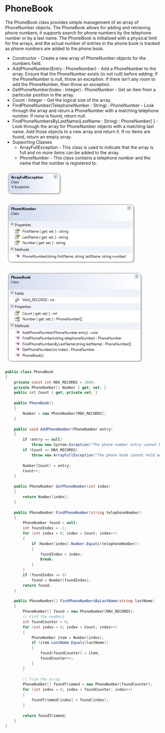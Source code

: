 ---
---
# PhoneBook

The PhoneBook class provides simple management of an array of PhoneNumber objects. The PhoneBook allows for adding and retrieving phone numbers; it supports search for phone numbers by the telephone number or by a last name. The PhoneBook is initialized with a physical limit for the arrays, and the actual number of entries in the phone book is tracked as phone numbers are added to the phone book.

* Constructor - Create a new array of PhoneNumber objects for the numbers field.
* AddPhoneNumber(Entry : PhoneNumber) - Add a PhoneNumber to the array. Ensure that the PhoneNumber exists (is not null) before adding; if the PhoneNumber is null, throw an exception. If there isn't any room to add the PhoneNumber, then throw an exception.
* GetPhoneNumber(Index : Integer) : PhoneNumber - Get an item from a particular position in the array.
* Count : Integer - Get the logical size of the array.
* FindPhoneNumber(TelephoneNumber : String) : PhoneNumber - Look through the array and return a PhoneNumber with a matching telephone number. If none is found, return null.
* FindPhoneNumbersByLastName(LastName : String) : PhoneNumber[ ] - Look through the array for PhoneNumber objects with a matching last name. Add those objects to a new array and return it. If no items are found, return an empty array.
* Supporting Classes
  * ArrayFullException - This class is used to indicate that the array is full and no more items can be added to the array.
  * PhoneNumber - This class contains a telephone number and the name that the number is registered to. 

![](L-ArrayFullException.png)

![](L-PhoneNumber.png)

![](L-PhoneBook.png)
 
```csharp
public class PhoneBook
{
    private const int MAX_RECORDS = 1000;
    private PhoneNumber[] Number { get; set; }
    public int Count { get; private set; }

    public PhoneBook()
    {
        Number = new PhoneNumber[MAX_RECORDS];
    }

    public void AddPhoneNumber(PhoneNumber entry)
    {
        if (entry == null)
            throw new System.Exception("The phone number entry cannot be null");
        if (Count == MAX_RECORDS)
            throw new ArrayFullException("The phone book cannot hold any more Phone Numbers");

        Number[Count] = entry;
        Count++;
    }

    public PhoneNumber GetPhoneNumber(int index)
    {
        return Number[index];
    }

    public PhoneNumber FindPhoneNumber(string telephoneNumber)
    {
        PhoneNumber found = null;
        int foundIndex = -1;
        for (int index = 0; index < Count; index++)
        {
            if (Number[index].Number.Equals(telephoneNumber))
            {
                foundIndex = index;
                break;
            }
        }
        if (foundIndex >= 0)
            found = Number[foundIndex];
        return found;
    }

    public PhoneNumber[] FindPhoneNumbersByLastName(string lastName)
    {
        PhoneNumber[] found = new PhoneNumber[MAX_RECORDS];
        // Find the numbers
        int foundCounter = 0;
        for (int index = 0; index < Count; index++)
        {
            PhoneNumber item = Number[index];
            if (item.LastName.Equals(lastName))
            {
                found[foundCounter] = item;
                foundCounter++;
            }
        }

        // Trim the array
        PhoneNumber[] foundTrimmed = new PhoneNumber[foundCounter];
        for (int index = 0; index < foundCounter; index++)
        {
            foundTrimmed[index] = found[index];
        }

        return foundTrimmed;
    }
}
```
